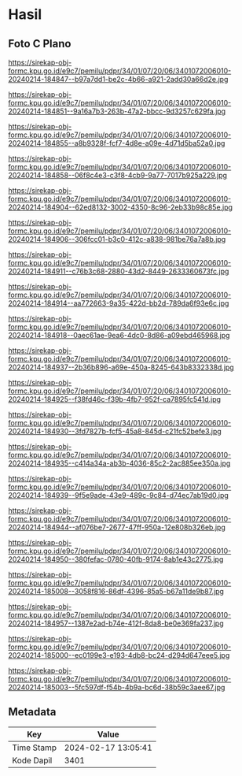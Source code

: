 # Hasil

## Foto C Plano

https://sirekap-obj-formc.kpu.go.id/e9c7/pemilu/pdpr/34/01/07/20/06/3401072006010-20240214-184847--b97a7dd1-be2c-4b66-a921-2add30a66d2e.jpg

https://sirekap-obj-formc.kpu.go.id/e9c7/pemilu/pdpr/34/01/07/20/06/3401072006010-20240214-184851--9a16a7b3-263b-47a2-bbcc-9d3257c629fa.jpg

https://sirekap-obj-formc.kpu.go.id/e9c7/pemilu/pdpr/34/01/07/20/06/3401072006010-20240214-184855--a8b9328f-fcf7-4d8e-a09e-4d71d5ba52a0.jpg

https://sirekap-obj-formc.kpu.go.id/e9c7/pemilu/pdpr/34/01/07/20/06/3401072006010-20240214-184858--06f8c4e3-c3f8-4cb9-9a77-7017b925a229.jpg

https://sirekap-obj-formc.kpu.go.id/e9c7/pemilu/pdpr/34/01/07/20/06/3401072006010-20240214-184904--62ed8132-3002-4350-8c96-2eb33b98c85e.jpg

https://sirekap-obj-formc.kpu.go.id/e9c7/pemilu/pdpr/34/01/07/20/06/3401072006010-20240214-184906--306fcc01-b3c0-412c-a838-981be76a7a8b.jpg

https://sirekap-obj-formc.kpu.go.id/e9c7/pemilu/pdpr/34/01/07/20/06/3401072006010-20240214-184911--c76b3c68-2880-43d2-8449-2633360673fc.jpg

https://sirekap-obj-formc.kpu.go.id/e9c7/pemilu/pdpr/34/01/07/20/06/3401072006010-20240214-184914--aa772663-9a35-422d-bb2d-789da6f93e6c.jpg

https://sirekap-obj-formc.kpu.go.id/e9c7/pemilu/pdpr/34/01/07/20/06/3401072006010-20240214-184918--0aec61ae-9ea6-4dc0-8d86-a09ebd465968.jpg

https://sirekap-obj-formc.kpu.go.id/e9c7/pemilu/pdpr/34/01/07/20/06/3401072006010-20240214-184937--2b36b896-a69e-450a-8245-643b8332338d.jpg

https://sirekap-obj-formc.kpu.go.id/e9c7/pemilu/pdpr/34/01/07/20/06/3401072006010-20240214-184925--f38fd46c-f39b-4fb7-952f-ca7895fc541d.jpg

https://sirekap-obj-formc.kpu.go.id/e9c7/pemilu/pdpr/34/01/07/20/06/3401072006010-20240214-184930--3fd7827b-fcf5-45a8-845d-c21fc52befe3.jpg

https://sirekap-obj-formc.kpu.go.id/e9c7/pemilu/pdpr/34/01/07/20/06/3401072006010-20240214-184935--c414a34a-ab3b-4036-85c2-2ac885ee350a.jpg

https://sirekap-obj-formc.kpu.go.id/e9c7/pemilu/pdpr/34/01/07/20/06/3401072006010-20240214-184939--9f5e9ade-43e9-489c-9c84-d74ec7ab19d0.jpg

https://sirekap-obj-formc.kpu.go.id/e9c7/pemilu/pdpr/34/01/07/20/06/3401072006010-20240214-184944--af076be7-2677-47ff-950a-12e808b326eb.jpg

https://sirekap-obj-formc.kpu.go.id/e9c7/pemilu/pdpr/34/01/07/20/06/3401072006010-20240214-184950--380fefac-0780-40fb-9174-8ab1e43c2775.jpg

https://sirekap-obj-formc.kpu.go.id/e9c7/pemilu/pdpr/34/01/07/20/06/3401072006010-20240214-185008--3058f816-86df-4396-85a5-b67a11de9b87.jpg

https://sirekap-obj-formc.kpu.go.id/e9c7/pemilu/pdpr/34/01/07/20/06/3401072006010-20240214-184957--1387e2ad-b74e-412f-8da8-be0e369fa237.jpg

https://sirekap-obj-formc.kpu.go.id/e9c7/pemilu/pdpr/34/01/07/20/06/3401072006010-20240214-185000--ec0199e3-e193-4db8-bc24-d294d647eee5.jpg

https://sirekap-obj-formc.kpu.go.id/e9c7/pemilu/pdpr/34/01/07/20/06/3401072006010-20240214-185003--5fc597df-f54b-4b9a-bc6d-38b59c3aee67.jpg


## Metadata

| Key        | Value               |
| ---------- | ------------------- |
| Time Stamp | 2024-02-17 13:05:41 |
| Kode Dapil | 3401                |



